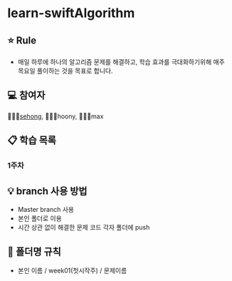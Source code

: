 # learn-swiftAlgorithm
## ⭐️ Rule
- 매일 하루에 하나의 알고리즘 문제를 해결하고,
학습 효과를 극대화하기위해 매주 목요일 풀이하는 것을 목표로 합니다.

## 💻 참여자
👩🏻‍💻[sehong](https://github.com/sehoong0429), 👨🏻‍💻hoony, 👨🏻‍💻max 

## 📋 학습 목록
### 1주차 

## 💡 branch 사용 방법
- Master branch 사용
- 본인 폴더로 이용 
- 시간 상관 없이 해결한 문제 코드 각자 폴더에 push

## 📁 폴더명 규칙
- 본인 이름 / week01(첫시작주) / 문제이름  
